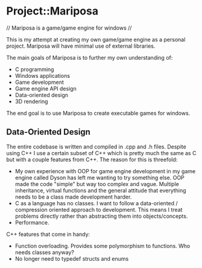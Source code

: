 # Project::Mariposa
 // Mariposa is a game/game engine for windows //

This is my attempt at creating my own game/game engine as a personal project. Mariposa will have minimal use of external libraries.

The main goals of Mariposa is to further my own understanding of:
 - C programming
 - Windows applications
 - Game development
 - Game engine API design
 - Data-oriented design
 - 3D rendering

The end goal is to use Mariposa to create executable games for windows.

## Data-Oriented Design
The entire codebase is written and compiled in .cpp and .h files. Despite using C++ I use a certain subset of C++ which is
pretty much the same as C but with a couple features from C++. The reason for this is threefold:
* My own experience with OOP for game engine development in my game engine called Dyson has left me wanting to try something else. OOP made the code "simple" but way too complex and vague. Multiple inheritance, virtual functions and the general attitude that everything needs to be a class made development harder.
* C as a language has no classes. I want to follow a data-oriented / compression oriented approach to development. This means I treat problems directly rather than abstracting them into objects/concepts.
* Performance.

C++ features that come in handy:
* Function overloading. Provides some polymorphism to functions. Who needs classes anyway?
* No longer need to typedef structs and enums